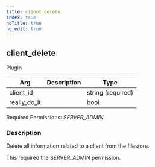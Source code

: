 ```yaml
---
title: client_delete
index: true
noTitle: true
no_edit: true
---
```




<div class="vql_item"></div>


## client_delete
<span class='vql_type pull-right page-header'>Plugin</span>



<div class="vqlargs"></div>

Arg | Description | Type
----|-------------|-----
client_id||string (required)
really_do_it||bool

Required Permissions: 
<i class="linkcolour label pull-right label-success">SERVER_ADMIN</i>

### Description

Delete all information related to a client from the filestore.

This required the SERVER_ADMIN permission.



